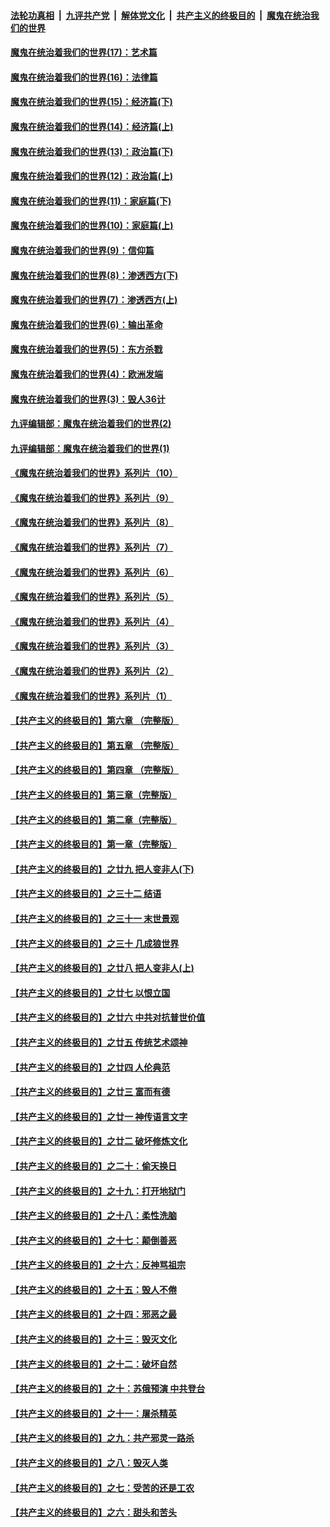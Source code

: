 

####  [法轮功真相](../../../../basic/blob/master/README.md?t=10251002) &nbsp;|&nbsp; [九评共产党](../../../../9ping.md/blob/master/README.md?t=10251002) &nbsp;|&nbsp; [解体党文化](../../../../jtdwh.md/blob/master/README.md?t=10251002)  &nbsp;|&nbsp; [共产主义的终极目的](../../../../gczydzjmd.md/blob/master/README.md?t=10251002) &nbsp;|&nbsp; [魔鬼在统治我们的世界](../../../../mgztzwmdsj.md/blob/master/README.md?t=10251002) 

#### [魔鬼在统治着我们的世界(17)：艺术篇](../pages/nsc422/n10499093.md?t=10251002) 

#### [魔鬼在统治着我们的世界(16)：法律篇](../pages/nsc422/n10485969.md?t=10251002) 

#### [魔鬼在统治着我们的世界(15)：经济篇(下)](../pages/nsc422/n10469975.md?t=10251002) 

#### [魔鬼在统治着我们的世界(14)：经济篇(上)](../pages/nsc422/n10457370.md?t=10251002) 

#### [魔鬼在统治着我们的世界(13)：政治篇(下)](../pages/nsc422/n10448270.md?t=10251002) 

#### [魔鬼在统治着我们的世界(12)：政治篇(上)](../pages/nsc422/n10444576.md?t=10251002) 

#### [魔鬼在统治着我们的世界(11)：家庭篇(下)](../pages/nsc422/n10440961.md?t=10251002) 

#### [魔鬼在统治着我们的世界(10)：家庭篇(上)](../pages/nsc422/n10435448.md?t=10251002) 

#### [魔鬼在统治着我们的世界(9)：信仰篇](../pages/nsc422/n10432159.md?t=10251002) 

#### [魔鬼在统治着我们的世界(8)：渗透西方(下)](../pages/nsc422/n10429603.md?t=10251002) 

#### [魔鬼在统治着我们的世界(7)：渗透西方(上)](../pages/nsc422/n10426013.md?t=10251002) 

#### [魔鬼在统治着我们的世界(6)：输出革命](../pages/nsc422/n10421536.md?t=10251002) 

#### [魔鬼在统治着我们的世界(5)：东方杀戮](../pages/nsc422/n10417707.md?t=10251002) 

#### [魔鬼在统治着我们的世界(4)：欧洲发端](../pages/nsc422/n10414890.md?t=10251002) 

#### [魔鬼在统治着我们的世界(3)：毁人36计](../pages/nsc422/n10411583.md?t=10251002) 

#### [九评编辑部：魔鬼在统治着我们的世界(2)](../pages/nsc422/n10410036.md?t=10251002) 

#### [九评编辑部：魔鬼在统治着我们的世界(1)](../pages/nsc422/n10406825.md?t=10251002) 

#### [《魔鬼在统治着我们的世界》系列片（10）](../pages/nsc422/n12292670.md?t=10251002) 

#### [《魔鬼在统治着我们的世界》系列片（9）](../pages/nsc422/n12290859.md?t=10251002) 

#### [《魔鬼在统治着我们的世界》系列片（8）](../pages/nsc422/n12287445.md?t=10251002) 

#### [《魔鬼在统治着我们的世界》系列片（7）](../pages/nsc422/n12283425.md?t=10251002) 

#### [《魔鬼在统治着我们的世界》系列片（6）](../pages/nsc422/n12282314.md?t=10251002) 

#### [《魔鬼在统治着我们的世界》系列片（5）](../pages/nsc422/n12281419.md?t=10251002) 

#### [《魔鬼在统治着我们的世界》系列片（4）](../pages/nsc422/n12274024.md?t=10251002) 

#### [《魔鬼在统治着我们的世界》系列片（3）](../pages/nsc422/n12271322.md?t=10251002) 

#### [《魔鬼在统治着我们的世界》系列片（2）](../pages/nsc422/n12269049.md?t=10251002) 

#### [《魔鬼在统治着我们的世界》系列片（1）](../pages/nsc422/n12267575.md?t=10251002) 

#### [【共产主义的终极目的】第六章 （完整版）](../pages/nsc422/n11428913.md?t=10251002) 

#### [【共产主义的终极目的】第五章 （完整版）](../pages/nsc422/n11428912.md?t=10251002) 

#### [【共产主义的终极目的】第四章 （完整版）](../pages/nsc422/n11428907.md?t=10251002) 

#### [【共产主义的终极目的】第三章（完整版）](../pages/nsc422/n11428848.md?t=10251002) 

#### [【共产主义的终极目的】第二章（完整版）](../pages/nsc422/n11428831.md?t=10251002) 

#### [【共产主义的终极目的】第一章（完整版）](../pages/nsc422/n11417651.md?t=10251002) 

#### [【共产主义的终极目的】之廿九 把人变非人(下)](../pages/nsc422/n11344140.md?t=10251002) 

#### [【共产主义的终极目的】之三十二 结语](../pages/nsc422/n11360535.md?t=10251002) 

#### [【共产主义的终极目的】之三十一 末世景观](../pages/nsc422/n11351129.md?t=10251002) 

#### [【共产主义的终极目的】之三十 几成狼世界](../pages/nsc422/n11348280.md?t=10251002) 

#### [【共产主义的终极目的】之廿八 把人变非人(上)](../pages/nsc422/n11340492.md?t=10251002) 

#### [【共产主义的终极目的】之廿七 以恨立国](../pages/nsc422/n11336944.md?t=10251002) 

#### [【共产主义的终极目的】之廿六 中共对抗普世价值](../pages/nsc422/n11324785.md?t=10251002) 

#### [【共产主义的终极目的】之廿五 传统艺术颂神](../pages/nsc422/n11296396.md?t=10251002) 

#### [【共产主义的终极目的】之廿四 人伦典范](../pages/nsc422/n11296397.md?t=10251002) 

#### [【共产主义的终极目的】之廿三 富而有德](../pages/nsc422/n11283598.md?t=10251002) 

#### [【共产主义的终极目的】之廿一 神传语言文字](../pages/nsc422/n11263265.md?t=10251002) 

#### [【共产主义的终极目的】之廿二 破坏修炼文化](../pages/nsc422/n11245728.md?t=10251002) 

#### [【共产主义的终极目的】之二十：偷天换日](../pages/nsc422/n11238846.md?t=10251002) 

#### [【共产主义的终极目的】之十九：打开地狱门](../pages/nsc422/n11206376.md?t=10251002) 

#### [【共产主义的终极目的】之十八：柔性洗脑](../pages/nsc422/n11199994.md?t=10251002) 

#### [【共产主义的终极目的】之十七：颠倒善恶](../pages/nsc422/n11179782.md?t=10251002) 

#### [【共产主义的终极目的】之十六：反神骂祖宗](../pages/nsc422/n11166798.md?t=10251002) 

#### [【共产主义的终极目的】之十五：毁人不倦](../pages/nsc422/n11166792.md?t=10251002) 

#### [【共产主义的终极目的】之十四：邪恶之最](../pages/nsc422/n11150249.md?t=10251002) 

#### [【共产主义的终极目的】之十三：毁灭文化](../pages/nsc422/n11135227.md?t=10251002) 

#### [【共产主义的终极目的】之十二：破坏自然](../pages/nsc422/n11135214.md?t=10251002) 

#### [【共产主义的终极目的】之十：苏俄预演 中共登台](../pages/nsc422/n11118424.md?t=10251002) 

#### [【共产主义的终极目的】之十一：屠杀精英](../pages/nsc422/n11118442.md?t=10251002) 

#### [【共产主义的终极目的】之九：共产邪灵一路杀](../pages/nsc422/n11114139.md?t=10251002) 

#### [【共产主义的终极目的】之八：毁灭人类](../pages/nsc422/n11108503.md?t=10251002) 

#### [【共产主义的终极目的】之七：受苦的还是工农](../pages/nsc422/n11101809.md?t=10251002) 

#### [【共产主义的终极目的】之六：甜头和苦头](../pages/nsc422/n11096971.md?t=10251002) 

